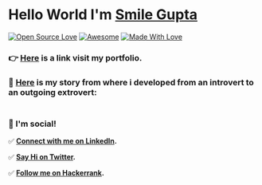# Hello World  I'm [Smile Gupta](https://github.com/smilegupta)

[![Open Source Love](https://badges.frapsoft.com/os/v2/open-source.svg?v=103)](https://github.com/smilegupta) [![Awesome](https://cdn.rawgit.com/sindresorhus/awesome/d7305f38d29fed78fa85652e3a63e154dd8e8829/media/badge.svg)](https://github.com/smilegupta) [![Made With Love](https://img.shields.io/badge/Made%20With-Love-orange.svg)](https://github.com/smilegupta)

### :point_right: [Here](http://smilegupta.github.io/) is a link visit my portfolio. 

### :handshake: [Here](https://fayz.in/stories/s/1569/0/?ckt_id=ZGL1ZGVk&title=Help_for_beginners_smile_gupta) is my story from where i developed from an introvert to an outgoing extrovert: <br><br>

### :wave: I'm social! <br>

:white_check_mark: **[Connect with me on LinkedIn](https://www.linkedin.com/in/smilegupta/).** <br>

:white_check_mark: **[Say Hi on Twitter](https://twitter.com/gupta_smile_).** <br>

:white_check_mark: **[Follow me on Hackerrank](https://www.hackerrank.com/smilegupta).** <br><br>


